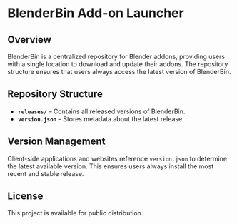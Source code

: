 # BlenderBin Add-on Launcher

## Overview
BlenderBin is a centralized repository for Blender addons, providing users with a single location to download and update their addons. The repository structure ensures that users always access the latest version of BlenderBin.

## Repository Structure
- **`releases/`** – Contains all released versions of BlenderBin.
- **`version.json`** – Stores metadata about the latest release.

## Version Management
Client-side applications and websites reference `version.json` to determine the latest available version. This ensures users always install the most recent and stable release.

## License
This project is available for public distribution.


